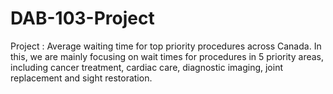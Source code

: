 # DAB-103-Project
Project : Average waiting time for top priority procedures across Canada. In this, we are mainly focusing on wait times for procedures in 5 priority areas, including cancer treatment, cardiac care, diagnostic imaging, joint replacement and sight restoration.
